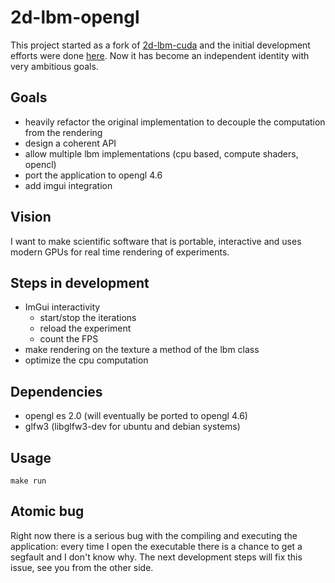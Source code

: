 # 2d-lbm-opengl

This project started as a fork of [2d-lbm-cuda](https://github.com/AndreaTorti-01/2d-lbm-cuda) and the initial development efforts were done [here](https://github.com/FattiMei/2d-lbm-cuda). Now it has become an independent identity with very ambitious goals.


## Goals
 * heavily refactor the original implementation to decouple the computation from the rendering
 * design a coherent API
 * allow multiple lbm implementations (cpu based, compute shaders, opencl)
 * port the application to opengl 4.6
 * add imgui integration


## Vision
I want to make scientific software that is portable, interactive and uses modern GPUs for real time rendering of experiments.


## Steps in development
 * ImGui interactivity
   - start/stop the iterations
   - reload the experiment
   - count the FPS
 * make rendering on the texture a method of the lbm class
 * optimize the cpu computation


## Dependencies
 * opengl es 2.0 (will eventually be ported to opengl 4.6)
 * glfw3 (libglfw3-dev for ubuntu and debian systems)


## Usage
`make run`


## Atomic bug
Right now there is a serious bug with the compiling and executing the application: every time I open the executable there is a chance to get a segfault and I don't know why. The next development steps will fix this issue, see you from the other side.
